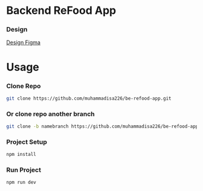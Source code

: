 # Backend ReFood App

### Design

[Design Figma]()

# Usage

### Clone Repo

```sh
git clone https://github.com/muhammadisa226/be-refood-app.git
```

### Or clone repo another branch

```sh
git clone -b namebranch https://github.com/muhammadisa226/be-refood-app.git
```

### Project Setup

```sh
npm install
```

### Run Project

```sh
npm run dev
```
